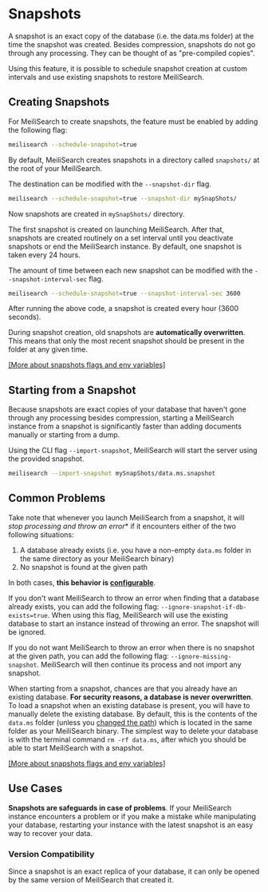 # Snapshots

A snapshot is an exact copy of the database (i.e. the data.ms folder) at the time the snapshot was created. Besides compression, snapshots do not go through any processing. They can be thought of as "pre-compiled copies".

Using this feature, it is possible to schedule snapshot creation at custom intervals and use existing snapshots to restore MeiliSearch.

## Creating Snapshots

For MeiliSearch to create snapshots, the feature must be enabled by adding the following flag:

```bash
meilisearch --schedule-snapshot=true
```

By default, MeiliSearch creates snapshots in a directory called `snapshots/` at the root of your MeiliSearch.

The destination can be modified with the `--snapshot-dir` flag.

```bash
meilisearch --schedule-snapshot=true --snapshot-dir mySnapShots/
```

Now snapshots are created in `mySnapShots/` directory.

The first snapshot is created on launching MeiliSearch. After that, snapshots are created routinely on a set interval until you deactivate snapshots or end the MeiliSearch instance. By default, one snapshot is taken every 24 hours.

The amount of time between each new snapshot can be modified with the `--snapshot-interval-sec` flag.

```bash
meilisearch --schedule-snapshot=true --snapshot-interval-sec 3600
```

After running the above code, a snapshot is created every hour (3600 seconds).

During snapshot creation, old snapshots are **automatically overwritten**. This means that only the most recent snapshot should be present in the folder at any given time.

[[More about snapshots flags and env variables]](/reference/features/configuration.md#schedule-snapshot-creation)

## Starting from a Snapshot

Because snapshots are exact copies of your database that haven't gone through any processing besides compression, starting a MeiliSearch instance from a snapshot is significantly faster than adding documents manually or starting from a dump.

Using the CLI flag `--import-snapshot`, MeiliSearch will start the server using the provided snapshot.

```bash
meilisearch --import-snapshot mySnapShots/data.ms.snapshot
```

## Common Problems

Take note that whenever you launch MeiliSearch from a snapshot, it will *stop processing and throw an error** if it encounters either of the two following situations:

1. A database already exists (i.e. you have a non-empty `data.ms` folder in the same directory as your MeiliSearch binary)
2. No snapshot is found at the given path

In both cases, **this behavior is [configurable](/reference/features/configuration.md#ignore-missing-snapshot)**.

If you don't want MeiliSearch to throw an error when finding that a database already exists, you can add the following flag: `--ignore-snapshot-if-db-exists=true`. When using this flag, MeiliSearch will use the existing database to start an instance instead of throwing an error. The snapshot will be ignored.

If you do not want MeiliSearch to throw an error when there is no snapshot at the given path, you can add the following flag: `--ignore-missing-snapshot`. MeiliSearch will then continue its process and not import any snapshot.

When starting from a snapshot, chances are that you already have an existing database. **For security reasons, a database is never overwritten**. To load a snapshot when an existing database is present, you will have to manually delete the existing database. By default, this is the contents of the `data.ms` folder (unless you [changed the path](/reference/features/configuration.md#database-path)) which is located in the same folder as your MeiliSearch binary.
The simplest way to delete your database is with the terminal command `rm -rf data.ms`, after which you should be able to start MeiliSearch with a snapshot.

[[More about snapshots flags and env variables]](/reference/features/configuration.md#schedule-snapshot-creation)

## Use Cases

**Snapshots are safeguards in case of problems**. If your MeiliSearch instance encounters a problem or if you make a mistake while manipulating your database, restarting your instance with the latest snapshot is an easy way to recover your data.

### Version Compatibility

Since a snapshot is an exact replica of your database, it can only be opened by the same version of MeiliSearch that created it.
